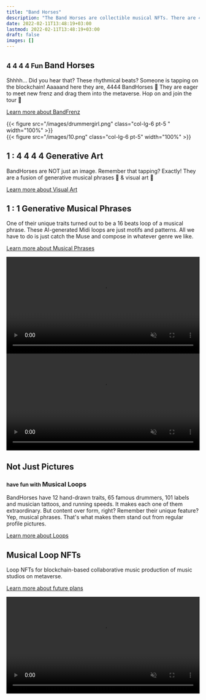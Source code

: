 ```yaml
---
title: "Band Horses"
description: "The Band Horses are collectible musical NFTs. There are 4444 of them tapping on the blockchain."
date: 2022-02-11T13:48:19+03:00
lastmod: 2022-02-11T13:48:19+03:00
draft: false
images: []
---
```

<div class="row my-5 py-5" >
<div class="col-lg-6">

## <small class="text-muted">4 4 4 4 Fun </small> Band Horses

Shhhh... Did you hear that? These rhythmical beats? Someone is tapping on the blockchain! Aaaaand here they are, 4444 BandHorses 🐴 They are eager to meet new frenz and drag them into the metaverse. Hop on and join the tour 🎫

[Learn more about BandFrenz <i class="bi bi-arrow-right-short"></i>](/tour-dates)

</div>
{{< figure src="/images/drummergirl.png" class="col-lg-6 pt-5 " width="100%"  >}}
</div>

<div class="row my-5 py-5">
{{< figure src="/images/10.png" class="col-lg-6 pt-5" width="100%" >}}
<div class="col-lg-6  my-5 py-5">

## 1 : 4 4 4 4 Generative Art

BandHorses are NOT just an image. Remember that tapping? Exactly! They are a fusion of generative musical phrases 🎵 & visual art 🎨

[Learn more about Visual Art <i class="bi bi-arrow-right-short"></i>](/art/visual-art)
</div>
</div>

<div class="row my-5 py-5">
<div class="col-lg-6 ">

## 1 : 1 Generative Musical Phrases

One of their unique traits turned out to be a 16 beats loop of a musical phrase. These AI-generated Midi loops are just motifs and patterns. All we have to do is just catch the Muse and compose in whatever genre we like.

[Learn more about Musical Phrases <i class="bi bi-arrow-right-short"></i>](/art/musical-phrases)
</div>
<div class="col-lg-6" ><video autoplay muted loop src="/videos/ai-generated.mp4" width="100%" ></video></div>
</div>

<div class="row my-5 py-5" >
<div class="col-lg-6 py-5" ><video autoplay muted loop src="/videos/layers-flipped.mp4" width="100%" ></video></div>
<div class="col-lg-6">

## Not Just Pictures

### <small class="text-muted">have fun with </small> Musical Loops

BandHorses have 12 hand-drawn traits, 65 famous drummers, 101 labels and musician tattoos, and running speeds. It makes each one of them extraordinary. But content over form, right? Remember their unique feature? Yep, musical phrases. That's what makes them stand out from regular profile pictures.

[Learn more about Loops <i class="bi bi-arrow-right-short"></i>](/art/musical-phrases)
</div>
</div>

<div class="row my-5 py-5">
<div class="col-lg-6 pt-5">

## Musical Loop NFTs

Loop NFTs for blockchain-based collaborative music production of music studios on metaverse.

[Learn more about future plans <i class="bi bi-arrow-right-short"></i>](/tour-dates)
</div>
<div class="col-lg-6"><video controls autoplay muted loop src="/videos/Musical-Loop-NFTs.mp4" width="100%"></video></div>
</div>

[1]: #musical-loop-nfts "Musical Loop NFTs"
[2]: /utility/rarity/ "Rarity"
